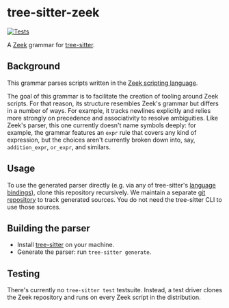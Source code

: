 # tree-sitter-zeek

[![Tests](https://github.com/ckreibich/tree-sitter-zeek/actions/workflows/test.yml/badge.svg)](https://github.com/ckreibich/tree-sitter-zeek/actions/workflows/test.yml)

A [Zeek](https://zeek.org) grammar for [tree-sitter](https://github.com/tree-sitter/tree-sitter).

## Background

This grammar parses scripts written in the [Zeek scripting
language](https://docs.zeek.org/en/master/script-reference/index.html).

The goal of this grammar is to facilitate the creation of tooling around Zeek
scripts. For that reason, its structure resembles Zeek's grammar but differs in
a number of ways. For example, it tracks newlines explicitly and relies more
strongly on precedence and associativity to resolve ambiguities. Like Zeek's
parser, this one currently doesn't name symbols deeply: for example, the grammar
features an `expr` rule that covers any kind of expression, but the choices
aren't currently broken down into, say, `addition_expr`, `or_expr`, and
similars.

## Usage

To use the generated parser directly (e.g. via any of tree-sitter's
[language bindings](https://tree-sitter.github.io/tree-sitter/#language-bindings)),
clone this repository recursively. We maintain a separate
[git repository](https://github.com/ckreibich/tree-sitter-zeek-src)
to track generated sources. You do not need the tree-sitter CLI to use
those sources.

## Building the parser

* Install [tree-sitter](https://tree-sitter.github.io/tree-sitter/creating-parsers#installation) on your machine.
* Generate the parser: run `tree-sitter generate`.

## Testing

There's currently no `tree-sitter test` testsuite. Instead, a test driver
clones the Zeek repository and runs on every Zeek script in the distribution.
